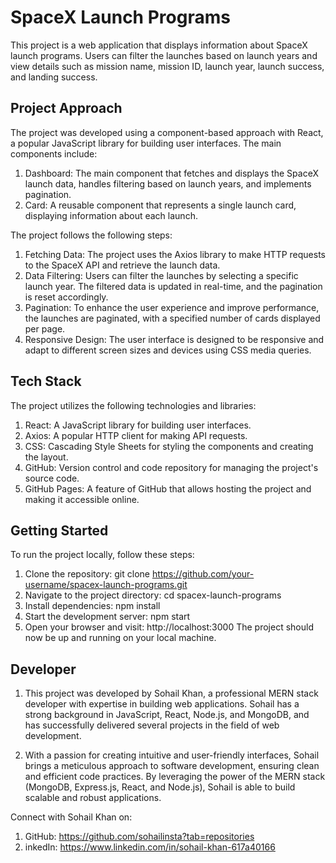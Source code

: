 # SpaceX Launch Programs

This project is a web application that displays information about SpaceX launch programs. Users can filter the launches based on launch years and view details such as mission name, mission ID, launch year, launch success, and landing success.

## Project Approach

The project was developed using a component-based approach with React, a popular JavaScript library for building user interfaces. The main components include:

1. Dashboard: The main component that fetches and displays the SpaceX launch data, handles filtering based on launch years, and implements pagination.
2. Card: A reusable component that represents a single launch card, displaying information about each launch.

The project follows the following steps:

1. Fetching Data: The project uses the Axios library to make HTTP requests to the SpaceX API and retrieve the launch data.
2. Data Filtering: Users can filter the launches by selecting a specific launch year. The filtered data is updated in real-time, and the pagination is reset accordingly.
3. Pagination: To enhance the user experience and improve performance, the launches are paginated, with a specified number of cards displayed per page.
4. Responsive Design: The user interface is designed to be responsive and adapt to different screen sizes and devices using CSS media queries.

## Tech Stack

The project utilizes the following technologies and libraries:

1. React: A JavaScript library for building user interfaces.
2. Axios: A popular HTTP client for making API requests.
3. CSS: Cascading Style Sheets for styling the components and creating the layout.
4. GitHub: Version control and code repository for managing the project's source code.
5. GitHub Pages: A feature of GitHub that allows hosting the project and making it accessible online.

## Getting Started

To run the project locally, follow these steps:

1. Clone the repository: git clone https://github.com/your-username/spacex-launch-programs.git
2. Navigate to the project directory: cd spacex-launch-programs
3. Install dependencies: npm install
4. Start the development server: npm start
5. Open your browser and visit: http://localhost:3000
The project should now be up and running on your local machine.

## Developer

1. This project was developed by Sohail Khan, a professional MERN stack developer with expertise in building web applications. Sohail has a strong background in JavaScript, React, Node.js, and MongoDB, and has successfully delivered several projects in the field of web development.

2. With a passion for creating intuitive and user-friendly interfaces, Sohail brings a meticulous approach to software development, ensuring clean and efficient code practices. By leveraging the power of the MERN stack (MongoDB, Express.js, React, and Node.js), Sohail is able to build scalable and robust applications.

Connect with Sohail Khan on:

1. GitHub: https://github.com/sohailinsta?tab=repositories
2. inkedIn: https://www.linkedin.com/in/sohail-khan-617a40166
